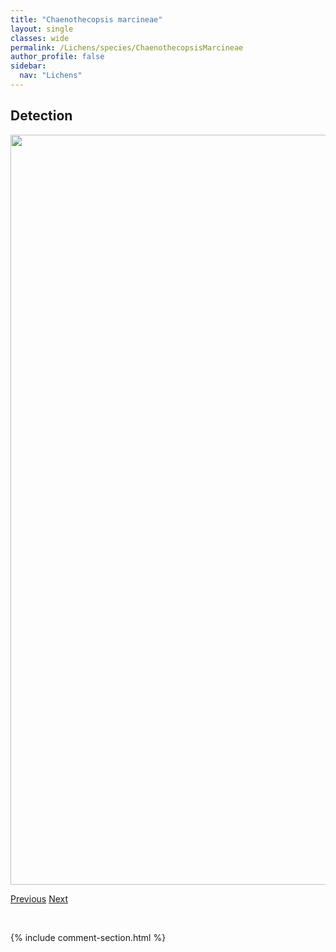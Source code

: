 ```yaml
---
title: "Chaenothecopsis marcineae"
layout: single
classes: wide
permalink: /Lichens/species/ChaenothecopsisMarcineae
author_profile: false
sidebar:
  nav: "Lichens"
---
```


<h2>Detection</h2>

<a href="https://drive.google.com/uc?export=view&id=1PA-yb8exDJoRXo9VeqpjC8QtO43d8n8W">
<img src="https://drive.google.com/uc?export=view&id=1PA-yb8exDJoRXo9VeqpjC8QtO43d8n8W" height = "1200" width = "800">
</a>


<a href="/DevelopmentWebsite/Lichens/species/ChaenothecopsisDebilis" class="pagination--pager" title="Chaenothecopsis debilis">Previous</a> <a href="/DevelopmentWebsite/Lichens/species/ChaenothecopsisNana" class="pagination--pager" title="Chaenothecopsis nana">Next</a>

<p>&nbsp;</p>

{% include comment-section.html %}
